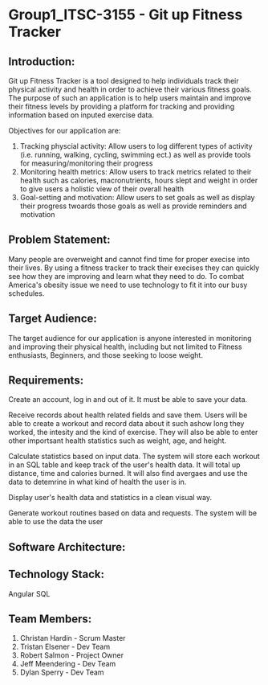 # Group1_ITSC-3155 - Git up Fitness Tracker

## Introduction:
Git up Fitness Tracker is a tool designed to help individuals track their physical activity and health in order to achieve their various fitness goals. The purpose of such an application is to help users maintain and improve their fitness levels by providing a platform for tracking and providing information based on inputed exercise data.

Objectives for our application are:
1. Tracking physcial activity: Allow users to log different types of activity (i.e. running, walking, cycling, swimming ect.) as well as provide tools for measuring/monitoring their progress
2. Monitoring health metrics: Allow users to track metrics related to their health such as calories, macronutrients, hours slept and weight in order to give users a holistic view of their overall health
3. Goal-setting and motivation: Allow users to set goals as well as display their progress twoards those goals as well as provide reminders and motivation

## Problem Statement:
Many people are overweight and cannot find time for proper execise into their lives. By using a fitness tracker to track their execises they can quickly see how they are improving and learn what they need to do. To combat America's obesity issue we need to use technology to fit it into our busy schedules.

## Target Audience:
The target audience for our application is anyone interested in monitoring and improving their physical health, including but not limited to Fitness enthusiasts, Beginners, and those seeking to loose weight.

## Requirements:
Create an account, log in and out of it. It must be able to save your data.

Receive records about health related fields and save them. Users will be able to create a workout and record data about it such ashow long they worked, the intesity and the kind of exercise. They will also be able to enter other importsant health statistics such as weight, age, and height.

Calculate statistics based on input data. The system will store each workout in an SQL table and keep track of the user's health data. It will total up distance, time and calories burned. It will also find avergaes and use the data to detemrine in what kind of health the user is in. 

Display user's health data and statistics in a clean visual way. 

Generate workout routines based on data and requests. The system will be able to use the data the user 


## Software Architecture:


## Technology Stack:
Angular
SQL


## Team Members:
1. Christan Hardin - Scrum Master
2. Tristan Elsener - Dev Team
3. Robert Salmon - Project Owner
4. Jeff Meendering - Dev Team
5. Dylan Sperry - Dev Team